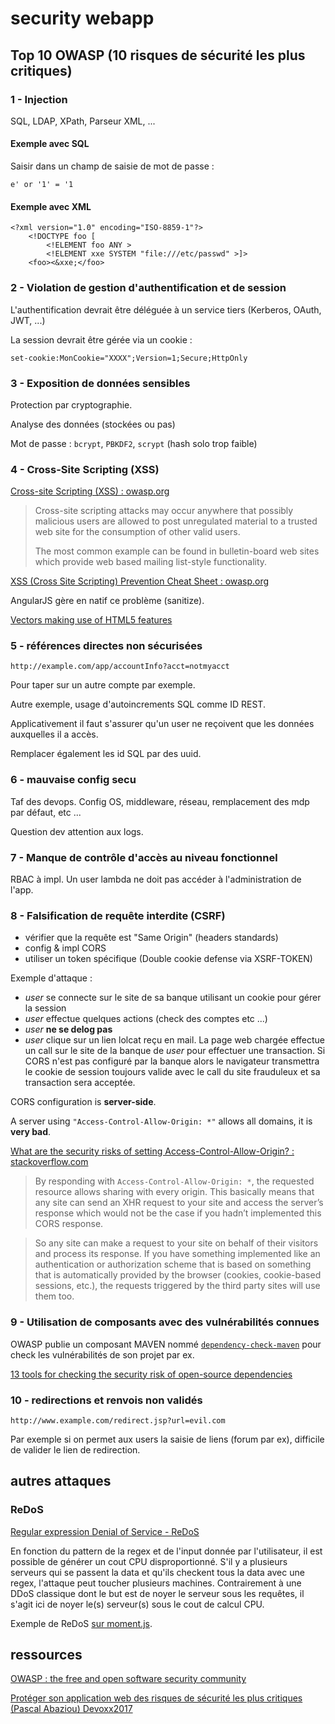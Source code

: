 # security webapp

## Top 10 OWASP (10 risques de sécurité les plus critiques)

### 1 - Injection

SQL, LDAP, XPath, Parseur XML, ...

#### Exemple avec SQL

Saisir dans un champ de saisie de mot de passe :

```
e' or '1' = '1
```

#### Exemple avec XML

```
<?xml version="1.0" encoding="ISO-8859-1"?>
    <!DOCTYPE foo [
        <!ELEMENT foo ANY >
        <!ELEMENT xxe SYSTEM "file:///etc/passwd" >]>
    <foo><&xxe;</foo>
```

### 2 - Violation de gestion d'authentification et de session

L'authentification devrait être déléguée à un service tiers (Kerberos, OAuth, JWT, ...)

La session devrait être gérée via un cookie :

```
set-cookie:MonCookie="XXXX";Version=1;Secure;HttpOnly
```

### 3 - Exposition de données sensibles

Protection par cryptographie.

Analyse des données (stockées ou pas)

Mot de passe : `bcrypt`, `PBKDF2`, `scrypt` (hash solo trop faible)

### 4 - Cross-Site Scripting (XSS)

[Cross-site Scripting (XSS) : owasp.org](https://www.owasp.org/index.php/Cross-site_Scripting_(XSS))

> Cross-site scripting attacks may occur anywhere that possibly malicious users are allowed to post unregulated material to a trusted web site for the consumption of other valid users.
> 
> The most common example can be found in bulletin-board web sites which provide web based mailing list-style functionality. 

[XSS (Cross Site Scripting) Prevention Cheat Sheet : owasp.org](https://www.owasp.org/index.php/XSS_%28Cross_Site_Scripting%29_Prevention_Cheat_Sheet)

AngularJS gère en natif ce problème (sanitize).

[Vectors making use of HTML5 features](https://html5sec.org/)

### 5 - références directes non sécurisées

```
http://example.com/app/accountInfo?acct=notmyacct
```

Pour taper sur un autre compte par exemple.

Autre exemple, usage d'autoincrements SQL comme ID REST.

Applicativement il faut s'assurer qu'un user ne reçoivent que les données auxquelles il a accès.

Remplacer également les id SQL par des uuid.

### 6 - mauvaise config secu

Taf des devops. Config OS, middleware, réseau, remplacement des mdp par défaut, etc ...

Question dev attention aux logs.

### 7 - Manque de contrôle d'accès au niveau fonctionnel

RBAC à impl. Un user lambda ne doit pas accéder à l'administration de l'app.

### 8 - Falsification de requête interdite (CSRF)

- vérifier que la requête est "Same Origin" (headers standards)
- config & impl CORS
- utiliser un token spécifique (Double cookie defense via XSRF-TOKEN)

Exemple d'attaque :

- *user* se connecte sur le site de sa banque utilisant un cookie pour gérer la session
- *user* effectue quelques actions (check des comptes etc ...)
- *user* **ne se delog pas**
- *user* clique sur un lien lolcat reçu en mail. La page web chargée effectue un call sur le site
de la banque de *user* pour effectuer une transaction. Si CORS n'est pas configuré par la banque
alors le navigateur transmettra le cookie de session toujours valide avec le call du site frauduleux
 et sa transaction sera acceptée.

CORS configuration is **server-side**.

A server using `"Access-Control-Allow-Origin: *"` allows all domains, it is **very bad**.

[What are the security risks of setting Access-Control-Allow-Origin? : stackoverflow.com](http://stackoverflow.com/questions/12001269/what-are-the-security-risks-of-setting-access-control-allow-origin)

> By responding with `Access-Control-Allow-Origin: *`, the requested resource allows sharing with every origin. This basically means that any site can send an XHR request to your site and access the server’s response which would not be the case if you hadn’t implemented this CORS response.

> So any site can make a request to your site on behalf of their visitors and process its response. If you have something implemented like an authentication or authorization scheme that is based on something that is automatically provided by the browser (cookies, cookie-based sessions, etc.), the requests triggered by the third party sites will use them too.

### 9 - Utilisation de composants avec des vulnérabilités connues

OWASP publie un composant MAVEN nommé [`dependency-check-maven`](https://www.owasp.org/index.php/OWASP_Dependency_Check) pour check les vulnérabilités de son projet par ex.

[13 tools for checking the security risk of open-source dependencies](https://techbeacon.com/13-tools-checking-security-risk-open-source-dependencies-0)

### 10 - redirections et renvois non validés

```
http://www.example.com/redirect.jsp?url=evil.com
```

Par exemple si on permet aux users la saisie de liens (forum par ex), difficile de valider le lien de redirection.

## autres attaques

### ReDoS

[Regular expression Denial of Service - ReDoS](https://www.owasp.org/index.php/Regular_expression_Denial_of_Service_-_ReDoS)

En fonction du pattern de la regex et de l'input donnée par l'utilisateur, il est possible de générer un cout CPU disproportionné. S'il y a plusieurs serveurs qui se passent la data et qu'ils checkent tous la data avec une regex, l'attaque peut toucher plusieurs machines. Contrairement à une DDoS classique dont le but est de noyer le serveur sous les requêtes, il s'agit ici de noyer le(s) serveur(s) sous le cout de calcul CPU.

Exemple de ReDoS [sur moment.js](https://github.com/moment/moment/issues/4163).

## ressources

[OWASP : the free and open software security community](https://www.owasp.org/index.php/Main_Page)

[Protéger son application web des risques de sécurité les plus critiques (Pascal Abaziou) Devoxx2017](https://www.youtube.com/watch?v=qjR-BW5EG0c)
